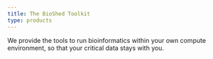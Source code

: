 ```yaml
---
title: The BioShed Toolkit
type: products
---
```


We provide the tools to run bioinformatics within your own compute environment, so that your critical data stays with you.
